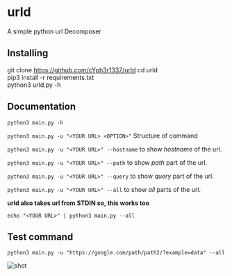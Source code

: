 # urld
A simple python url Decomposer


## Installing

git clone https://github.com/cYph3r1337/urld
cd urld  
pip3 install -r requirements.txt  
python3 urld.py -h 


## Documentation 
`python3 main.py -h`

`python3 main.py -u "<YOUR URL> <OPTION>"` Structure of command

`python3 main.py -u "<YOUR URL>" --hostname` to show *hostname* of the url.

`python3 main.py -u "<YOUR URL>" --path` to show *path* part of the url.

`python3 main.py -u "<YOUR URL>" --query` to show *query* part of the url.

`python3 main.py -u "<YOUR URL>" --all` to show *all* parts of the url.

**urld also takes url from STDIN so, this works too**

`echo "<YOUR URL>" | python3 main.py --all`


## Test command

`python3 main.py -u "https://google.com/path/path2/?example=data" --all`

![shot](https://i.ibb.co/CBH6Hgm/Screenshot-from-2020-05-13-01-37-22.jpg)
